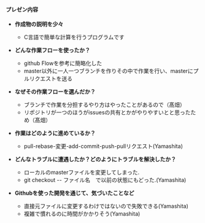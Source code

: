 #### プレゼン内容
+ **作成物の説明を少々**
  + C言語で簡単な計算を行うプログラムです
  
+ **どんな作業フローを使ったか？**
  + github Flowを参考に簡略化した
  + master以外に一人一つブランチを作りその中で作業を行い、masterにプルリクエストを送る
  
+ **なぜその作業フローを選んだか？**
  + ブランチで作業を分担するやり方はやったことがあるので（髙畑）
  + リポジトリが一つのほうがissuesの共有とかがやりやすいとと思ったため（髙畑）

+ **作業はどのように進めているか？**
  + pull-rebase-変更-add-commit-push-pullリクエスト(Yamashita)  
+ **どんなトラブルに遭遇したか？どのようにトラブルを解決したか？**
  + ローカルのmasterファイルを変更してしまった.  
  + git checkout -- ファイル名　で以前の状態にもどった.(Yamashita)  
+ **Githubを使った開発を通じて、気づいたことなど**
  + 直接元ファイルに変更するわけではないので失敗できる(Yamashita)  
  + 複雑で慣れるのに時間がかかりそう(Yamashita)  
